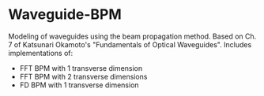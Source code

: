 # Waveguide-BPM

Modeling of waveguides using the beam propagation method. Based on Ch. 7 of Katsunari Okamoto's "Fundamentals of Optical Waveguides". Includes implementations of:
- FFT BPM with 1 transverse dimension
- FFT BPM with 2 transverse dimensions
- FD BPM with 1 transverse dimension
